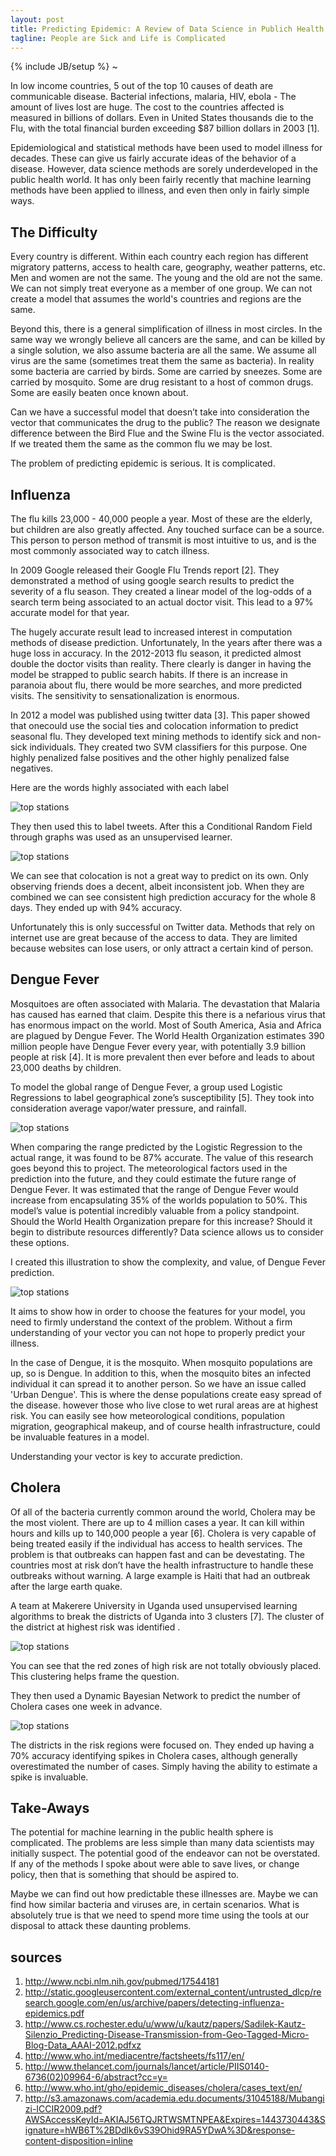 ```yaml
---
layout: post
title: Predicting Epidemic: A Review of Data Science in Publich Health
tagline: People are Sick and Life is Complicated
---
```

{% include JB/setup %}
~

In low income countries, 5 out of the top 10 causes of death are communicable disease. Bacterial infections, malaria, HIV, ebola - The amount of lives lost are huge. The cost to the countries affected is measured in billions of dollars. Even in United States thousands die to the Flu, with the total financial burden exceeding $87 billion dollars in 2003 [1]. 

Epidemiological and statistical methods have been used to model illness for decades. These can give us fairly accurate ideas of the behavior of a disease. However, data science methods are sorely underdeveloped in the public health world. It has only been fairly recently that machine learning methods have been applied to illness, and even then only in fairly simple ways. 

The Difficulty
------

Every country is different. Within each country each region has different migratory patterns, access to health care, geography, weather patterns, etc. Men and women are not the same. The young and the old are not the same. We can not simply treat everyone as a member of one group. We can not create a model that assumes the world's countries and regions are the same. 

Beyond this, there is a general simplification of illness in most circles. In the same way we wrongly believe all cancers are the same, and can be killed by a single solution, we also assume bacteria are all the same. We assume all virus are the same (sometimes treat them the same as bacteria). In reality some bacteria are carried by birds. Some are carried by sneezes. Some are carried by mosquito. Some are drug resistant to a host of common drugs. Some are easily beaten once known about. 

Can we have a successful model that doesn’t take into consideration the vector that communicates the drug to the public? The reason we designate difference between the Bird Flue and the Swine Flu is the vector associated. If we treated them the same as the common flu we may be lost. 

The problem of predicting epidemic is serious. It is complicated. 


Influenza
------

The flu kills 23,000 - 40,000 people a year. Most of these are the elderly, but children are also greatly affected. Any touched surface can be a source. This person to person method of transmit is most intuitive to us, and is the most commonly associated way to catch illness.

In 2009 Google released their Google Flu Trends report [2]. They demonstrated a method of using google search results to predict the severity of a flu season. They created a linear model of the log-odds of a search term being associated to an actual doctor visit. This lead to a 97% accurate model for that year. 

The hugely accurate result lead to increased interest in computation methods of disease prediction. Unfortunately, In the years after there was a huge loss in accuracy. In the 2012-2013 flu season, it predicted almost double the doctor visits than reality. There clearly is danger in having the model be strapped to public search habits. If there is an increase in paranoia about flu, there would be more searches, and more predicted visits. The sensitivity to sensationalization is enormous. 

In 2012 a model was published using twitter data [3]. This paper showed that onecould use the social ties and colocation information to predict seasonal flu. They developed text mining methods to identify sick and non-sick individuals. They created two SVM classifiers for this purpose. One highly penalized false positives and the other highly penalized false negatives. 

Here are the words highly associated with each label


![top stations](/assets/images/twitter_words.png) 


They then used this to label tweets. After this a Conditional Random Field through graphs was used as an unsupervised learner.

![top stations](/assets/images/twitter_predict.png) 

We can see that colocation is not a great way to predict on its own. Only observing friends does  a decent, albeit inconsistent job. When they are combined we can see consistent high prediction accuracy for the whole 8 days. They ended up with 94% accuracy. 

Unfortunately this is only successful on Twitter data. Methods that rely on internet use are great because of the access to data. They are limited because websites can lose users, or only attract a certain kind of person. 


Dengue Fever
----

Mosquitoes are often associated with Malaria. The devastation that Malaria has caused has earned that claim. Despite this there is a nefarious virus that has enormous impact on the world. Most of South America, Asia and Africa are plagued by Dengue Fever.  The World Health Organization estimates 390 million people have Dengue Fever every year, with potentially 3.9 billion people at risk [4].  It is more prevalent then ever before and leads to about 23,000 deaths by children. 

To model the global range of Dengue Fever, a group used Logistic Regressions to label geographical zone’s susceptibility [5]. They took into consideration average vapor/water pressure, and rainfall.

![top stations](/assets/images/Dengue_range.png) 

When comparing the range predicted by the Logistic Regression to the actual range, it was found to be 87% accurate. The value of this research goes beyond this to project. The meteorological factors used in the prediction into the future, and they could estimate the future range of Dengue Fever. It was estimated that the range of Dengue Fever would increase from encapsulating 35% of the worlds population to 50%. This model’s value is potential incredibly valuable from a policy standpoint. Should the World Health Organization prepare for this increase? Should it begin to distribute resources differently? Data science allows us to consider these options. 

I created this illustration to show the complexity, and value, of Dengue Fever prediction. 

![top stations](/assets/images/dengue_sketch.png) 

It aims to show how in order to choose the features for your model, you need to firmly understand the context of the problem. Without a firm understanding of your vector you can not hope to properly predict your illness. 

In the case of Dengue, it is the mosquito. When mosquito populations are up, so is Dengue. In addition to this, when the mosquito bites an infected individual it can spread it to another person. So we have an issue called 'Urban Dengue'. This is where the dense populations create easy spread of the disease. however those who live close to wet rural areas are at highest risk. You can easily see how meteorological conditions, population migration, geographical makeup, and of course health infrastructure, could be invaluable features in a model. 

Understanding your vector is key to accurate prediction. 

Cholera
-----

Of all of the bacteria currently common around the world, Cholera may be the most violent. There are up to 4 million cases a year. It can kill within hours and kills up to 140,000 people a year [6].  Cholera is very capable of being treated easily if the individual has access to health services. The problem is that outbreaks can happen fast and can be devestating. The countries most at risk don’t have the health infrastructure to handle these outbreaks without warning. A large example is Haiti that had an outbreak after the large earth quake. 

A team at Makerere University in Uganda used unsupervised learning algorithms to break the districts of Uganda into 3 clusters [7]. The cluster of the district at highest risk was identified . 

![top stations](/assets/images/Cholera_Districts.png) 

You can see that the red zones of high risk are not totally obviously placed. This clustering helps frame the question. 

They then used a Dynamic Bayesian Network to predict the number of Cholera cases one week in advance.

![top stations](/assets/images/Cholera_predict.png) 

The districts in the risk regions were focused on. They ended up having a 70% accuracy identifying spikes in Cholera cases, although generally overestimated the number of cases. Simply having the ability to estimate a spike is invaluable.

Take-Aways
-----

The potential for machine learning in the public health sphere is complicated. The problems are less simple than many data scientists may initially suspect. The potential good of the endeavor can not be overstated. If any of the methods I spoke about were able to save lives, or change policy, then that is something that should be aspired to. 

Maybe we can find out how predictable these illnesses are. Maybe we can find how similar bacteria and viruses are, in certain scenarios. What is absolutely true is that we need to spend more time using the tools at our disposal to attack these daunting problems. 


sources
----

1. http://www.ncbi.nlm.nih.gov/pubmed/17544181
2. http://static.googleusercontent.com/external_content/untrusted_dlcp/research.google.com/en/us/archive/papers/detecting-influenza-epidemics.pdf
3. http://www.cs.rochester.edu/u/www/u/kautz/papers/Sadilek-Kautz-Silenzio_Predicting-Disease-Transmission-from-Geo-Tagged-Micro-Blog-Data_AAAI-2012.pdfxz
4. http://www.who.int/mediacentre/factsheets/fs117/en/
5. http://www.thelancet.com/journals/lancet/article/PIIS0140-6736(02)09964-6/abstract?cc=y=
6. http://www.who.int/gho/epidemic_diseases/cholera/cases_text/en/
7. http://s3.amazonaws.com/academia.edu.documents/31045188/Mubangizi-ICCIR2009.pdf?AWSAccessKeyId=AKIAJ56TQJRTWSMTNPEA&Expires=1443730443&Signature=hWB6T%2BDdlk6vS39Ohid9RA5YDwA%3D&response-content-disposition=inline
